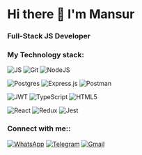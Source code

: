 # <b>Hi there 👋 I'm Mansur</b> 

### Full-Stack JS Developer

### My Technology stack:

![JS](https://img.shields.io/badge/JavaScript-grey?style=for-the-badge&logo=javaScript)
![Git](https://img.shields.io/badge/Git-grey?style=for-the-badge&logo=git)
![NodeJS](https://img.shields.io/badge/NodeJS-grey?style=for-the-badge&logo=node.JS)

![Postgres](https://img.shields.io/badge/postgres-grey.svg?style=for-the-badge&logo=postgresql&logoColor=white)
![Express.js](https://img.shields.io/badge/express.js-%23404d59.svg?style=for-the-badge&logo=express&logoColor=%2361DAFB)
![Postman](https://img.shields.io/badge/Postman-grey?style=for-the-badge&logo=postman)

![JWT](https://img.shields.io/badge/JWT-grey?style=for-the-badge&logo=JSON%20web%20tokens)
![TypeScript](https://img.shields.io/badge/TypeScript-grey?style=for-the-badge&logo=typeScript)
![HTML5](https://img.shields.io/badge/html5-grey.svg?style=for-the-badge&logo=html5&logoColor=white)

![React](https://img.shields.io/badge/react-grey.svg?style=for-the-badge&logo=react&logoColor=%2361DAFB)
![Redux](https://img.shields.io/badge/redux-grey.svg?style=for-the-badge&logo=redux&logoColor=white)
![Jest](https://img.shields.io/badge/-jest-grey?style=for-the-badge&logo=jest&logoColor=white)

### Connect with me::

[![WhatsApp](https://img.shields.io/badge/WhatsApp-25D366?style=for-the-badge&logo=whatsapp&logoColor=white)](https://wa.me/79889008866)
[![Telegram](https://img.shields.io/badge/Telegram-2CA5E0?style=for-the-badge&logo=telegram&logoColor=white)](https://t.me/manzich)
[![Gmail](https://img.shields.io/badge/Mail-D14836?style=for-the-badge&logo=gmail&logoColor=white)](mailto:sir.makhmutov@gmail.com)

